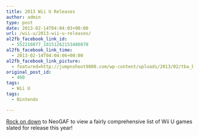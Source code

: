 ```yaml
---
title: 2013 Wii U Releases
author: admin
type: post
date: 2013-02-14T04:04:03+00:00
url: /wii-u/2013-wii-u-releases/
al2fb_facebook_link_id:
  - 552216077_10151262153486078
al2fb_facebook_link_time:
  - 2013-02-14T04:04:06+00:00
al2fb_facebook_link_picture:
  - featured=http://jumpnshoot9000.com/wp-content/uploads/2013/02/tba_bayo-150x150.png
original_post_id:
  - 460
tags:
  - Wii U
tags:
  - Nintendo

---
```

[Rock on down][1] to NeoGAF to view a fairly comprehensive list of Wii U games slated for release this year!

 [1]: http://www.neogaf.com/forum/showthread.php?t=512617
